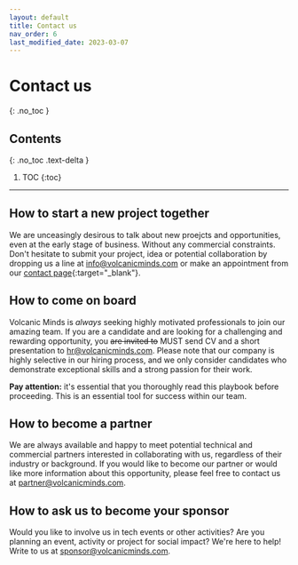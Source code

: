 ```yaml
---
layout: default
title: Contact us
nav_order: 6
last_modified_date: 2023-03-07
---
```


# Contact us
{: .no_toc }

## Contents
{: .no_toc .text-delta }

1. TOC
{:toc}

---

## How to start a new project together

We are unceasingly desirous to talk about new proejcts and opportunities, even at the early stage of business. Without any commercial constraints. Don't hesitate to submit your project, idea or potential collaboration by dropping us a line at [info@volcanicminds.com](mailto:info@volcanicminds.com) or make an appointment from our [contact page](https://volcanicminds.com){:target="_blank"}.

## How to come on board

Volcanic Minds is _always_ seeking highly motivated professionals to join our amazing team. If you are a candidate and are looking for a challenging and rewarding opportunity, you ~~are invited to~~ MUST send CV and a short presentation to [hr@volcanicminds.com](mailto:hr@volcanicminds.com). Please note that our company is highly selective in our hiring process, and we only consider candidates who demonstrate exceptional skills and a strong passion for their work.

**Pay attention:** it's essential that you thoroughly read this playbook before proceeding. This is an essential tool for success within our team.

## How to become a partner

 We are always available and happy to meet potential technical and commercial partners interested in collaborating with us, regardless of their industry or background. If you would like to become our partner or would like more information about this opportunity, please feel free to contact us at [partner@volcanicminds.com](mailto:partner@volcanicminds.com).

## How to ask us to become your sponsor

Would you like to involve us in tech events or other activities? Are you planning an event, activity or project for social impact? We're here to help! Write to us at [sponsor@volcanicminds.com](mailto:sponsor@volcanicminds.com).
